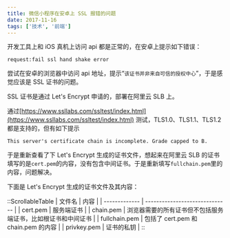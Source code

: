 ```yaml
---
title: 微信小程序在安卓上 SSL 报错的问题
date: 2017-11-16
tags: ['技术', '前端']
---
```


开发工具上和 iOS 真机上访问 api 都是正常的，在安卓上提示如下错误：

```log
request:fail ssl hand shake error
```

尝试在安卓的浏览器中访问 api 地址，提示“`该证书并非来自可信的授权中心`”，于是感觉应该是 SSL 证书的问题。

SSL 证书是通过 Let's Encrypt 申请的，部署在阿里云 SLB 上。

通过[https://www.ssllabs.com/ssltest/index.html](https://www.ssllabs.com/ssltest/index.html) 测试，TLS1.0、TLS1.1、TLS1.2 都是支持的，但有如下提示

```log
This server's certificate chain is incomplete. Grade capped to B.
```

于是重新查看了下 Let's Encrypt 生成的证书文件，想起来在阿里云 SLB 的证书填写的是`cert.pem`的内容，没有包含中间证书。于是重新填写`fullchain.pem`里的内容，问题解决。

下面是 Let's Encrypt 生成的证书文件及其内容：

::ScrollableTable
| 文件名           | 内容                             |
| ------------- | ------------------------------ |
| cert.pem      | 服务端证书                          |
| chain.pem     | 浏览器需要的所有证书但不包括服务端证书，比如根证书和中间证书 |
| fullchain.pem | 包括了 cert.pem 和 chain.pem 的内容       |
| privkey.pem   | 证书的私钥                          |
::
